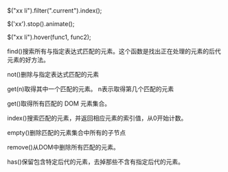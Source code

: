 $("xx li").filter(".current").index();

$('xx').stop().animate();

$("xx li").hover(func1, func2);

find()搜索所有与指定表达式匹配的元素。这个函数是找出正在处理的元素的后代元素的好方法。

not()删除与指定表达式匹配的元素

get(n)取得其中一个匹配的元素。 n表示取得第几个匹配的元素

get()取得所有匹配的 DOM 元素集合。

index()搜索匹配的元素，并返回相应元素的索引值，从0开始计数。

empty()删除匹配的元素集合中所有的子节点

remove()从DOM中删除所有匹配的元素。

has()保留包含特定后代的元素，去掉那些不含有指定后代的元素。